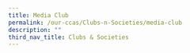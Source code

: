```yaml
---
title: Media Club
permalink: /our-ccas/Clubs-n-Societies/media-club
description: ""
third_nav_title: Clubs & Societies
---
```

